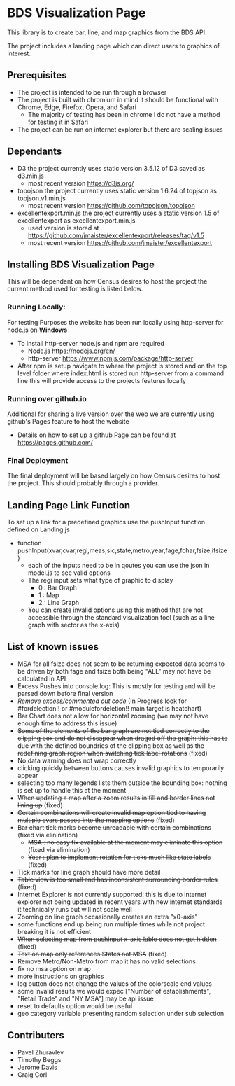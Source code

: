 # BDS Visualization Page
This library is to create bar, line, and map graphics from the BDS API. 

The project includes a landing page which can direct users to graphics of interest.

## Prerequisites
- The project is intended to be run through a browser
- The project is built with chromium in mind it should be functional with Chrome, Edge, Firefox, Opera, and Safari
  - The majority of testing has been in chrome I do not have a method for testing it in Safari
- The project can be run on internet explorer but there are scaling issues

## Dependants
- D3 the project currently uses static version 3.5.12 of D3 saved as d3.min.js
  - most recent version https://d3js.org/
- topojson the project currently uses static version 1.6.24 of topjson as topjson.v1.min.js
  - most recent version https://github.com/topojson/topojson
- excellentexport.min.js the project currently uses a static version 1.5 of excellentexport as excellentexport.min.js
  - used version is stored at https://github.com/jmaister/excellentexport/releases/tag/v1.5
  - most recent version https://github.com/jmaister/excellentexport

## Installing BDS Visualization Page
This will be dependent on how Census desires to host the project the current method used for testing is listed below.
### Running Locally:
For testing Purposes the website has been run locally using http-server for node.js on **Windows** 
- To install http-server node.js and npm are required
  - Node.js https://nodejs.org/en/
  - http-server https://www.npmjs.com/package/http-server
- After npm is setup navigate to where the project is stored and on the top level folder where index.html is stored run http-server from a command line this will provide access to the projects features locally
### Running over github.io
Additional for sharing a live version over the web we are currently using github's Pages feature to host the website
- Details on how to set up a github Page can be found at https://pages.github.com/
### Final Deployment
The final deployment will be based largely on how Census desires to host the project. This should probably through a provider.
## Landing Page Link Function
To set up a link for a predefined graphics use the pushInput function defined on Landing.js
- function pushInput(xvar,cvar,regi,meas,sic,state,metro,year,fage,fchar,fsize,ifsize)
  - each of the inputs need to be in qoutes you can use the json in model.js to see valid options
  - The regi input sets what type of graphic to display
    - 0 : Bar Graph
    - 1 : Map
    - 2 : Line Graph
  - You can create invalid options using this method that are not accessible through the standard visualization tool (such as a line graph with sector as the x-axis)
## List of known issues
- MSA for all fsize does not seem to be returning expected data seems to be driven by both fage and fsize both being "ALL" may not have be calculated in API
- Excess Pushes into console.log: This is mostly for testing and will be parsed down before final version
- *Remove excess/commented out code* (In Progress look for #fordelection!! or #modulefordeletion!! main target is heatchart)
- Bar Chart does not allow for horizontal zooming (we may not have enough time to address this issue)
- ~~Some of the elements of the bar graph are not tied correctly to the clipping box and do not dissapear when draged off the graph: this has to due with the defined boundries of the clipping box as well as the redefining graph region when switching tick label rotations~~ (fixed)
- No data warning does not wrap correctly
- clicking quickly between buttons causes invalid graphics to temporarily appear
- selecting too many legends lists them outside the bounding box: nothing is set up to handle this at the moment
- ~~When updating a map after a zoom results in fill and border lines not lining up~~ (fixed)
- ~~Certain combinations will create invalid map option tied to having multiple cvars passed into the mapping options~~ (fixed)
- ~~Bar chart tick marks become unreadable with certain combinations~~ (fixed via elinination)
  - ~~MSA : no easy fix available at the moment may eliminate this option~~ (fixed via elimination)
  - ~~Year : plan to implement rotation for ticks much like state labels~~ (fixed)
- Tick marks for line graph should have more detail
- ~~Table view is too small and has inconsistent surrounding border rules~~ (fixed)
- Internet Explorer is not currently supported: this is due to internet explorer not being updated in recent years with new internet standards it technically runs but will not scale well
- Zooming on line graph occasionally creates an extra "x0-axis"
- some functions end up being run multiple times while not project breaking it is not efficient
- ~~When selecting map from pushinput x-axis lable does not get hidden~~ (fixed)
- ~~Text on map only references States not MSA~~ (fixed)
- Remove Metro/Non-Metro from map it has no valid selections
- fix no msa option on map
- more instructions on graphics
- log button does not change the values of the colorscale end values
- some invalid results we would expec ["Number of establishments", "Retail Trade" and "NY MSA"] may be api issue
- reset to defaults option would be useful
- geo category variable presenting random selection under sub selection
## Contributers
- Pavel Zhuravlev
- Timothy Beggs
- Jerome Davis
- Craig Corl
